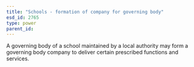 ```yaml
---
title: "Schools - formation of company for governing body"
esd_id: 2765
type: power
parent_id:  
---
```


A governing body of a school maintained by a local authority may form a governing body company to deliver certain prescribed functions and services.

